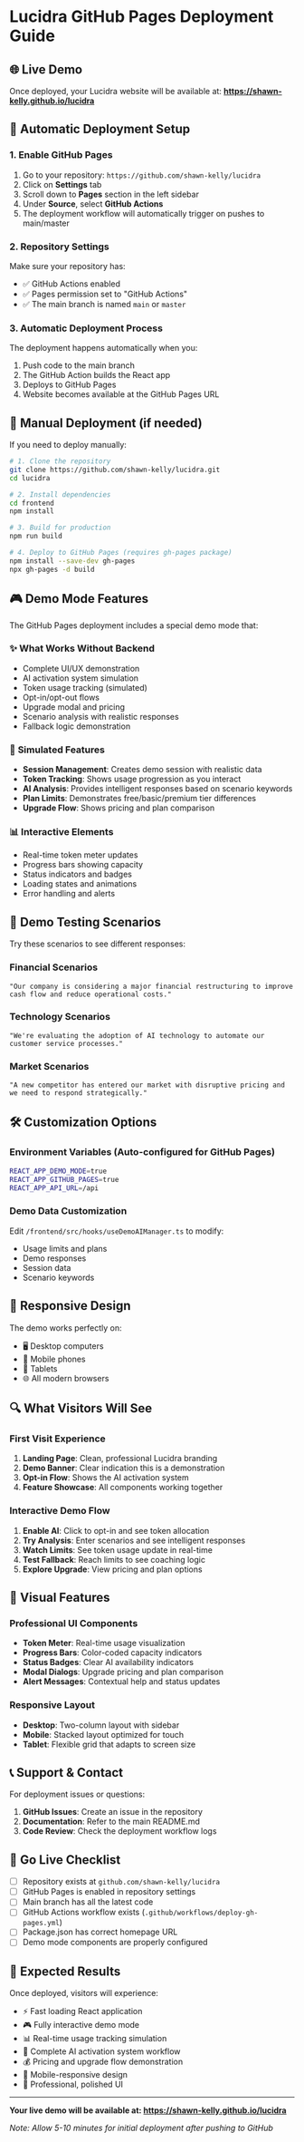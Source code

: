 # Lucidra GitHub Pages Deployment Guide

## 🌐 Live Demo

Once deployed, your Lucidra website will be available at:
**https://shawn-kelly.github.io/lucidra**

## 🚀 Automatic Deployment Setup

### 1. Enable GitHub Pages

1. Go to your repository: `https://github.com/shawn-kelly/lucidra`
2. Click on **Settings** tab
3. Scroll down to **Pages** section in the left sidebar
4. Under **Source**, select **GitHub Actions**
5. The deployment workflow will automatically trigger on pushes to main/master

### 2. Repository Settings

Make sure your repository has:
- ✅ GitHub Actions enabled
- ✅ Pages permission set to "GitHub Actions"
- ✅ The main branch is named `main` or `master`

### 3. Automatic Deployment Process

The deployment happens automatically when you:
1. Push code to the main branch
2. The GitHub Action builds the React app
3. Deploys to GitHub Pages
4. Website becomes available at the GitHub Pages URL

## 🔧 Manual Deployment (if needed)

If you need to deploy manually:

```bash
# 1. Clone the repository
git clone https://github.com/shawn-kelly/lucidra.git
cd lucidra

# 2. Install dependencies
cd frontend
npm install

# 3. Build for production
npm run build

# 4. Deploy to GitHub Pages (requires gh-pages package)
npm install --save-dev gh-pages
npx gh-pages -d build
```

## 🎮 Demo Mode Features

The GitHub Pages deployment includes a special demo mode that:

### ✨ **What Works Without Backend**
- Complete UI/UX demonstration
- AI activation system simulation
- Token usage tracking (simulated)
- Opt-in/opt-out flows
- Upgrade modal and pricing
- Scenario analysis with realistic responses
- Fallback logic demonstration

### 🔄 **Simulated Features**
- **Session Management**: Creates demo session with realistic data
- **Token Tracking**: Shows usage progression as you interact
- **AI Analysis**: Provides intelligent responses based on scenario keywords
- **Plan Limits**: Demonstrates free/basic/premium tier differences
- **Upgrade Flow**: Shows pricing and plan comparison

### 📊 **Interactive Elements**
- Real-time token meter updates
- Progress bars showing capacity
- Status indicators and badges
- Loading states and animations
- Error handling and alerts

## 🎯 Demo Testing Scenarios

Try these scenarios to see different responses:

### Financial Scenarios
```
"Our company is considering a major financial restructuring to improve cash flow and reduce operational costs."
```

### Technology Scenarios  
```
"We're evaluating the adoption of AI technology to automate our customer service processes."
```

### Market Scenarios
```
"A new competitor has entered our market with disruptive pricing and we need to respond strategically."
```

## 🛠️ Customization Options

### Environment Variables (Auto-configured for GitHub Pages)
```bash
REACT_APP_DEMO_MODE=true
REACT_APP_GITHUB_PAGES=true
REACT_APP_API_URL=/api
```

### Demo Data Customization
Edit `/frontend/src/hooks/useDemoAIManager.ts` to modify:
- Usage limits and plans
- Demo responses
- Session data
- Scenario keywords

## 📱 Responsive Design

The demo works perfectly on:
- 🖥️ Desktop computers
- 📱 Mobile phones  
- 📱 Tablets
- 🌐 All modern browsers

## 🔍 What Visitors Will See

### First Visit Experience
1. **Landing Page**: Clean, professional Lucidra branding
2. **Demo Banner**: Clear indication this is a demonstration
3. **Opt-in Flow**: Shows the AI activation system
4. **Feature Showcase**: All components working together

### Interactive Demo Flow
1. **Enable AI**: Click to opt-in and see token allocation
2. **Try Analysis**: Enter scenarios and see intelligent responses  
3. **Watch Limits**: See token usage update in real-time
4. **Test Fallback**: Reach limits to see coaching logic
5. **Explore Upgrade**: View pricing and plan options

## 🎨 Visual Features

### Professional UI Components
- **Token Meter**: Real-time usage visualization
- **Progress Bars**: Color-coded capacity indicators
- **Status Badges**: Clear AI availability indicators
- **Modal Dialogs**: Upgrade pricing and plan comparison
- **Alert Messages**: Contextual help and status updates

### Responsive Layout
- **Desktop**: Two-column layout with sidebar
- **Mobile**: Stacked layout optimized for touch
- **Tablet**: Flexible grid that adapts to screen size

## 📞 Support & Contact

For deployment issues or questions:

1. **GitHub Issues**: Create an issue in the repository
2. **Documentation**: Refer to the main README.md
3. **Code Review**: Check the deployment workflow logs

## 🚀 Go Live Checklist

- [ ] Repository exists at `github.com/shawn-kelly/lucidra`
- [ ] GitHub Pages is enabled in repository settings
- [ ] Main branch has all the latest code
- [ ] GitHub Actions workflow exists (`.github/workflows/deploy-gh-pages.yml`)
- [ ] Package.json has correct homepage URL
- [ ] Demo mode components are properly configured

## 🌟 Expected Results

Once deployed, visitors will experience:
- ⚡ Fast loading React application
- 🎮 Fully interactive demo mode
- 📊 Real-time usage tracking simulation
- 🔄 Complete AI activation system workflow
- 💰 Pricing and upgrade flow demonstration
- 📱 Mobile-responsive design
- 🎨 Professional, polished UI

---

**Your live demo will be available at: https://shawn-kelly.github.io/lucidra**

*Note: Allow 5-10 minutes for initial deployment after pushing to GitHub*